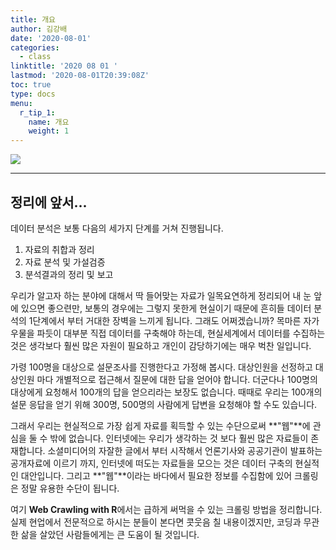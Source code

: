 ```yaml
---
title: 개요
author: 김강배
date: '2020-08-01'
categories:
  - class
linktitle: '2020 08 01 '
lastmod: '2020-08-01T20:39:08Z'
toc: true
type: docs
menu:
  r_tip_1:
    name: 개요
    weight: 1
---
```

![](https://user-images.githubusercontent.com/30010992/89122878-fe867980-d505-11ea-812f-50da4890223b.png)

---

## **정리에 앞서...**

데이터 분석은 보통 다음의 세가지 단계를 거쳐 진행됩니다.

1. 자료의 취합과 정리
2. 자료 분석 및 가설검증
3. 분석결과의 정리 및 보고 

우리가 알고자 하는 분야에 대해서 딱 들어맞는 자료가 일목요연하게 정리되어 내 눈 앞에 있으면 좋으련만, 보통의 경우에는 그렇지 못한게 현실이기 때문에 흔히들 데이터 분석의 1단계에서 부터 거대한 장벽을 느끼게 됩니다. 그래도 어쩌겠습니까? 목마른 자가 우물을 파듯이 대부분 직접 데이터를 구축해야 하는데, 현실세계에서 데이터를 수집하는 것은 생각보다 훨씬 많은 자원이 필요하고 개인이 감당하기에는 매우 벅찬 일입니다. 

가령 100명을 대상으로 설문조사를 진행한다고 가정해 봅시다. 대상인원을 선정하고 대상인원 마다 개별적으로 접근해서 질문에 대한 답을 얻어야 합니다. 더군다나 100명의 대상에게 요청해서 100개의 답을 얻으리라는 보장도 없습니다. 때때로 우리는 100개의 설문 응답을 얻기 위해 300명, 500명의 사람에게 답변을 요청해야 할 수도 있습니다. 

그래서 우리는 현실적으로 가장 쉽게 자료를 획득할 수 있는 수단으로써 **"웹"**에 관심을 둘 수 밖에 없습니다.  인터넷에는 우리가 생각하는 것 보다 훨씬 많은 자료들이 존재합니다. 소셜미디어의 자잘한 글에서 부터 시작해서 언론기사와  공공기관이 발표하는 공개자료에 이르기 까지, 인터넷에 떠도는 자료들을 모으는 것은 데이터 구축의 현실적인 대안입니다. 그리고 **"웹"**이라는 바다에서 필요한 정보를 수집함에 있어 크롤링은 정말 유용한 수단이 됩니다.

여기 **Web Crawling with R**에서는 급하게 써먹을 수 있는 크롤링 방법을 정리합니다. 실제 현업에서 전문적으로 하시는 분들이 본다면 콧웃음 칠 내용이겠지만, 코딩과 무관한 삶을 살았던 사람들에게는 큰 도움이 될 것입니다. 